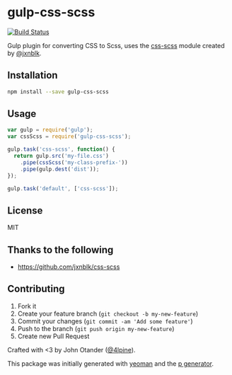 # gulp-css-scss

[![Build Status](https://secure.travis-ci.org/johnotander/gulp-css-scss.png?branch=master)](https://travis-ci.org/johnotander/gulp-css-scss)

Gulp plugin for converting CSS to Scss, uses the [css-scss](https://github.com/jxnblk/css-scss)
module created by [@jxnblk](https://twitter.com/jxnblk).

## Installation

```bash
npm install --save gulp-css-scss
```

## Usage

```javascript
var gulp = require('gulp');
var cssScss = require('gulp-css-scss');

gulp.task('css-scss', function() {
  return gulp.src('my-file.css')
    .pipe(cssScss('my-class-prefix-'))
    .pipe(gulp.dest('dist'));
});

gulp.task('default', ['css-scss']);
```

## License

MIT

## Thanks to the following

* <https://github.com/jxnblk/css-scss>

## Contributing

1. Fork it
2. Create your feature branch (`git checkout -b my-new-feature`)
3. Commit your changes (`git commit -am 'Add some feature'`)
4. Push to the branch (`git push origin my-new-feature`)
5. Create new Pull Request

Crafted with <3 by John Otander ([@4lpine](https://twitter.com/4lpine)).

This package was initially generated with [yeoman](http://yeoman.io) and the [p generator](https://github.com/johnotander/generator-p.git).
